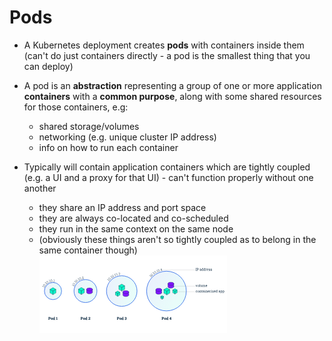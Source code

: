 # Pods

* A Kubernetes deployment creates **pods** with containers inside them (can't do just containers directly - a pod is the smallest thing that you can deploy)

* A pod is an **abstraction** representing a group of one or more application **containers** with a **common purpose**, along with some shared resources for those containers, e.g:
  - shared storage/volumes
  - networking (e.g. unique cluster IP address)
  - info on how to run each container

* Typically will contain application containers which are tightly coupled (e.g. a UI and a proxy for that UI) - can't function properly without one another
  - they share an IP address and port space
  - they are always co-located and co-scheduled
  - they run in the same context on the same node
  - (obviously these things aren't so tightly coupled as to belong in the same container though)
![pod diagram](/images/2019/05/pod-diagram.png)

